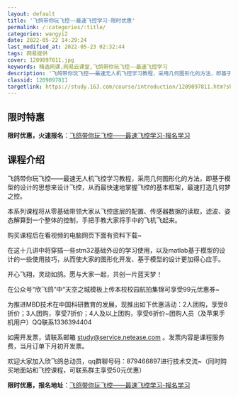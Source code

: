 ```yaml
---
layout: default
title: '飞鸽带你玩飞控——最速飞控学习-限时优惠'
permalink: /:categories/:title/
categories: wangyi2
date: 2022-05-22 14:29:24
last_modified_at: 2022-05-23 02:32:44
tags: 网易提供
cover: 1209097811.jpg
keywords: 精选网课,网易云课堂,飞鸽带你玩飞控——最速飞控学习
description: '飞鸽带你玩飞控——最速无人机飞控学习教程，采用几何图形化的方法，即基于模型的设计的思想来设计飞控，从而最快速地掌握飞控的'
classid: 1209097811
targetlink: https://study.163.com/course/introduction/1209097811.htm?share=1&shareId=1025206652&utm_campaign=share&utm_medium=iphoneShare&utm_source=&utm_u=1025206652
---
```


## 限时特惠

**限时优惠，火速报名**：[飞鸽带你玩飞控——最速飞控学习-报名学习](https://study.163.com/course/introduction/1209097811.htm?share=1&shareId=1025206652&utm_campaign=share&utm_medium=iphoneShare&utm_source=&utm_u=1025206652)

## 课程介绍

飞鸽带你玩飞控——最速无人机飞控学习教程，采用几何图形化的方法，即基于模型的设计的思想来设计飞控，从而最快速地掌握飞控的基本框架，最速打造几何梦之控。

本系列课程将从零基础带领大家从飞控底层的配置、传感器数据的读取，滤波、姿态解算到一个整体的控制，手把手教大家将手中的飞机飞起来。

购买课程后在看视频的电脑网页下面有资料下载~

在这十几讲中将穿插一些stm32基础外设的学习使用，以及matlab基于模型的设计的一些使用技巧，从而使大家的图形化开发、基于模型的设计更加得心应手。

开心飞翔，灵动如鸽。愿与大家一起，共创一片蓝天梦！

在公众号“欣飞鸽”中“天空之城模板上传本校校园航拍集锦可享受99元优惠券~

为推进MBD技术在中国科研教育的发展，现推出如下优惠活动：2人团购，享受8折价；3人团购，享受7折价；4人及以上团购，享受6折价~团购人员（及苹果手机用户）QQ联系1336394404

如需开发票，请联系邮箱 study@service.netease.com 。发票内容是课程服务费，当月订单下月初开发票。

欢迎大家加入欣飞鸽总动员，qq群聊号码：879466897进行技术交流~（同时购买地面站和飞控课程，可联系群主享受50元优惠）

**限时优惠，报名地址**：[飞鸽带你玩飞控——最速飞控学习-报名学习](https://study.163.com/course/introduction/1209097811.htm?share=1&shareId=1025206652&utm_campaign=share&utm_medium=iphoneShare&utm_source=&utm_u=1025206652)

